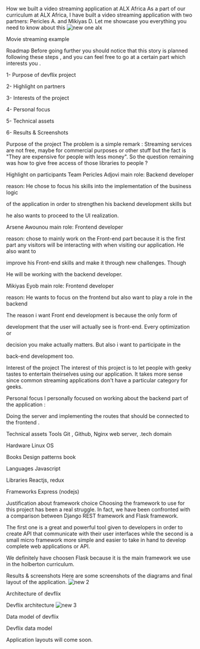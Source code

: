 How we built a video streaming application at ALX Africa
As a part of our curriculum at ALX Africa, I have built a video streaming application with two partners: Pericles A. and Mikiyas D. Let me showcase you everything you need to know about this
![new one alx](https://user-images.githubusercontent.com/94915008/193694595-a6724b04-4bc3-498e-8db9-2470b397d9e2.jpg)



Movie streaming example

Roadmap
Before going further you should notice that this story is planned following these steps , and you can feel free to go at a certain part which interests you .

1- Purpose of devflix project

2- Highlight on partners

3- Interests of the project

4- Personal focus

5- Technical assets

6- Results & Screenshots

Purpose of the project
The problem is a simple remark : Streaming services are not free, maybe for commercial purposes or other stuff but the fact is "They are expensive for people with less money". So the question remaining was how to give free access of those libraries to people ?

Highlight on participants
Team
Pericles Adjovi
main role: Backend developer

reason: He chose to focus his skills into the implementation of the business logic

of the application in order to strengthen his backend development skills but

he also wants to proceed to the UI realization.

Arsene Awounou
main role: Frontend developer

reason: chose to mainly work on the Front-end part because it is the first part any visitors will be interacting with when visiting our application. He also want to

improve his Front-end skills and make it through new challenges. Though

He will be working with the backend developer.

Mikiyas Eyob
main role: Frontend developer

reason: He wants to focus on the frontend but also want to play a role in the backend

The reason i want Front end development is because the only form of

development that the user will actually see is front-end. Every optimization or

decision you make actually matters. But also i want to participate in the

back-end development too.

Interest of the project
The interest of this project is to let people with geeky tastes to entertain theirselves using our application. It takes more sense since common streaming applications don't have a particular category for geeks.

Personal focus
I personally focused on working about the backend part of the application :

Doing the server and implementing the routes that should be connected to the frontend .

Technical assets
Tools
Git , Github, Nginx web server, .tech domain

Hardware
Linux OS

Books
Design patterns book

Languages
Javascript

Libraries
Reactjs, redux

Frameworks
Express (nodejs)

Justification about framework choice
Choosing the framework to use for this project has been a real struggle. In fact, we have been confronted with a comparison between Django REST framework and Flask framework.

The first one is a great and powerful tool given to developers in order to create API that communicate with their user interfaces while the second is a small micro framework more simple and easier to take in hand to develop complete web applications or API.

We definitely have choosen Flask because it is the main framework we use in the holberton curriculum.

Results & screenshots
Here are some screenshots of the diagrams and final layout of the application.
![new 2](https://user-images.githubusercontent.com/94915008/193694721-6ef520d6-8927-4fff-afe9-16e046f4db79.png)

Architecture of devflix

Devflix architecture
![new 3](https://user-images.githubusercontent.com/94915008/193694750-b360cf15-1d1b-46bb-805b-25665edb4d36.png)

Data model of devflix

Devflix data model

Application layouts will come soon.
